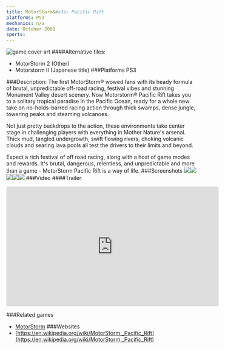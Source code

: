 ```yaml
---
title: MotorStorm&#x3a; Pacific Rift
platforms: PS3
mechanics: n/a
date: October 2008
sports: 
---
```

![game cover art](//images.igdb.com/igdb/image/upload/t_cover_big/titwc4jb1fog1tyk9zzk.jpg "Logo Title Text 1")
####Alternative tiles:
* MotorStorm 2 (Other)
* Motorstorm II (Japanese title)
###Platforms
PS3

###Description:
The first MotorStorm® wowed fans with its heady formula of brutal, unpredictable off-road racing, festival vibes and stunning Monument Valley desert scenery. Now Motorstorm® Pacific Rift takes you to a solitary tropical paradise in the Pacific Ocean, ready for a whole new take on no-holds-barred racing action through thick swamps, dense jungle, towering peaks and steaming volcanoes. 
 
Not just pretty backdrops to the action, these environments take center stage in challenging players with everything in Mother Nature's arsenal. Thick mud, tangled undergrowth, swift flowing rivers, choking volcanic clouds and searing lava pools all test the drivers to their limits and beyond. 
 
Expect a rich festival of off road racing, along with a host of game modes and rewards. It's brutal, dangerous, relentless, and unpredictable and more than a game - MotorStorm Pacific Rift is a way of life.
###Screenshots
<a target="_blank" rel="noopener noreferrer" href="//images.igdb.com/igdb/image/upload/t_cover_big/iyhnecmfxymdrufg1pjt.jpg"><img src="//images.igdb.com/igdb/image/upload/t_thumb/iyhnecmfxymdrufg1pjt.jpg"/></a><a target="_blank" rel="noopener noreferrer" href="//images.igdb.com/igdb/image/upload/t_cover_big/jpgr8w4q7dsgcoxrirmm.jpg"><img src="//images.igdb.com/igdb/image/upload/t_thumb/jpgr8w4q7dsgcoxrirmm.jpg"/></a><a target="_blank" rel="noopener noreferrer" href="//images.igdb.com/igdb/image/upload/t_cover_big/zjmiimmhvq5eyduqhwdh.jpg"><img src="//images.igdb.com/igdb/image/upload/t_thumb/zjmiimmhvq5eyduqhwdh.jpg"/></a><a target="_blank" rel="noopener noreferrer" href="//images.igdb.com/igdb/image/upload/t_cover_big/cf73fkunelhett543xxu.jpg"><img src="//images.igdb.com/igdb/image/upload/t_thumb/cf73fkunelhett543xxu.jpg"/></a><a target="_blank" rel="noopener noreferrer" href="//images.igdb.com/igdb/image/upload/t_cover_big/wmgmapmsm4z96wff7n6t.jpg"><img src="//images.igdb.com/igdb/image/upload/t_thumb/wmgmapmsm4z96wff7n6t.jpg"/></a>
###Video
####Trailer

<iframe width="560" height="315" src="https://www.youtube.com/embed/DZyXHESAC5U" frameborder="0" allowfullscreen></iframe>

###Related games
* [MotorStorm](/games/motorstorm-2553/)
###Websites
* [https://en.wikipedia.org/wiki/MotorStorm:_Pacific_Rift](https://en.wikipedia.org/wiki/MotorStorm:_Pacific_Rift)
